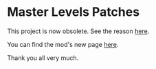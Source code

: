 # Master Levels Patches

This project is now obsolete. See the reason [here](https://github.com/elf-alchemist/masterpack).

You can find the mod's new page [here](https://mods.bethesda.net/en/doom_doomii/details/7c3fd854-0f09-44fb-8695-7e77845c72f4/Masterpack_for_Doom_II).

Thank you all very much.

